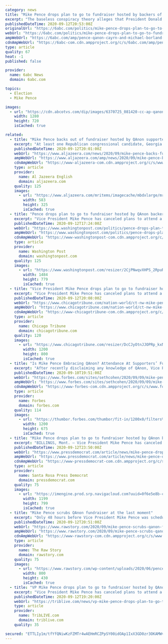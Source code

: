 ```yaml
---
category: news
title: "Mike Pence drops plan to go to fundraiser hosted by backers of QAnon conspiracy theory"
excerpt: "The baseless conspiracy theory alleges that President Donald Trump is battling an entrenched bureaucracy and sex trafficking ring run by pedophiles."
publishedDateTime: 2020-09-12T20:53:00Z
originalUrl: "https://6abc.com/politics/mike-pence-drops-plan-to-go-to-fundraiser-hosted-by-qanon-backers/6420307/"
webUrl: "https://6abc.com/politics/mike-pence-drops-plan-to-go-to-fundraiser-hosted-by-qanon-backers/6420307/"
ampWebUrl: "https://6abc.com/amp/pence-qanon-cayrn-and-michael-borland-bozeman/6420307/"
cdnAmpWebUrl: "https://6abc-com.cdn.ampproject.org/c/s/6abc.com/amp/pence-qanon-cayrn-and-michael-borland-bozeman/6420307/"
type: article
quality: 67
heat: -1
published: false

provider:
  name: 6abc News
  domain: 6abc.com

topics:
  - Election
  - Mike Pence

images:
  - url: "https://cdn.abcotvs.com/dip/images/6370725_081420-cc-ap-qanon-img.jpg"
    width: 1280
    height: 720
    isCached: true

related:
  - title: "Mike Pence backs out of fundraiser hosted by QAnon supporters"
    excerpt: "At least one Republican congressional candidate, Georgia's Marjorie Taylor Greene, supports the QAnon conspiracy theory."
    publishedDateTime: 2020-09-12T20:01:00Z
    webUrl: "https://www.aljazeera.com/news/2020/09/mike-pence-backs-fundraiser-hosted-qanon-supporters-200912171621142.html"
    ampWebUrl: "https://www.aljazeera.com/amp/news/2020/09/mike-pence-backs-fundraiser-hosted-qanon-supporters-200912171621142.html"
    cdnAmpWebUrl: "https://www-aljazeera-com.cdn.ampproject.org/c/s/www.aljazeera.com/amp/news/2020/09/mike-pence-backs-fundraiser-hosted-qanon-supporters-200912171621142.html"
    type: article
    provider:
      name: Al Jazeera English
      domain: aljazeera.com
    quality: 125
    images:
      - url: "https://www.aljazeera.com/mritems/imagecache/mbdxlarge/mritems/Images/2020/9/12/c444ddc01a5345fd89f2ea24d008e048_18.jpg"
        width: 583
        height: 325
        isCached: true
  - title: "Pence drops plan to go to fundraiser hosted by QAnon backers"
    excerpt: "Vice President Mike Pence has canceled plans to attend a Montana fundraiser for the Trump campaign following revelations that the event’s hosts have expressed support for the QAnon conspiracy theory"
    publishedDateTime: 2020-09-12T17:24:00Z
    webUrl: "https://www.washingtonpost.com/politics/pence-drops-plan-to-go-to-fundraiser-hosted-by-qanon-backers/2020/09/12/6acaeb20-f514-11ea-8025-5d3489768ac8_story.html"
    ampWebUrl: "https://www.washingtonpost.com/politics/pence-drops-plan-to-go-to-fundraiser-hosted-by-qanon-backers/2020/09/12/6acaeb20-f514-11ea-8025-5d3489768ac8_story.html?outputType=amp"
    cdnAmpWebUrl: "https://www-washingtonpost-com.cdn.ampproject.org/c/s/www.washingtonpost.com/politics/pence-drops-plan-to-go-to-fundraiser-hosted-by-qanon-backers/2020/09/12/6acaeb20-f514-11ea-8025-5d3489768ac8_story.html?outputType=amp"
    type: article
    provider:
      name: Washington Post
      domain: washingtonpost.com
    quality: 125
    images:
      - url: "https://www.washingtonpost.com/resizer/2CjPNwqvXHPS_2RpuRTKY-p3eVo=/1484x0/www.washingtonpost.com/pb/resources/img/twp-social-share.png"
        width: 1484
        height: 779
        isCached: true
  - title: "Vice President Mike Pence drops plan to go to fundraiser hosted by QAnon backers"
    excerpt: "Vice President Mike Pence has canceled plans to attend a Trump campaign fundraiser in Montana following revelations that the event's hosts had expressed support for a conspiracy theory."
    publishedDateTime: 2020-09-12T20:08:00Z
    webUrl: "https://www.chicagotribune.com/nation-world/ct-nw-mike-pence-qanon-20200912-loxwfgyg6fckzj3y3euxwudsmi-story.html"
    ampWebUrl: "https://www.chicagotribune.com/nation-world/ct-nw-mike-pence-qanon-20200912-loxwfgyg6fckzj3y3euxwudsmi-story.html?outputType=amp"
    cdnAmpWebUrl: "https://www-chicagotribune-com.cdn.ampproject.org/c/s/www.chicagotribune.com/nation-world/ct-nw-mike-pence-qanon-20200912-loxwfgyg6fckzj3y3euxwudsmi-story.html?outputType=amp"
    type: article
    provider:
      name: Chicago Tribune
      domain: chicagotribune.com
    quality: 120
    images:
      - url: "https://www.chicagotribune.com/resizer/DcCJyOtnJJOPRp_kxNJXnJ5H3SQ=/1200x0/top/cloudfront-us-east-1.images.arcpublishing.com/tronc/5257ACCEPZFSLKP5LZPOU2O22Y.jpg"
        width: 1200
        height: 800
        isCached: true
  - title: "Is Mike Pence Embracing QAnon? Attendance At Supporters’ Fundraiser Poses Troubling Questions"
    excerpt: "After recently disclaiming any knowledge of QAnon, Vice President Pence now seemingly has no issue embracing proponents of the unfounded conspiracy theory. The question is why?"
    publishedDateTime: 2020-09-10T19:51:00Z
    webUrl: "https://www.forbes.com/sites/sethcohen/2020/09/09/mike-pences-expected-attendance-at-fundraiser-by-qanon-supporters-poses-troubling-questions/"
    ampWebUrl: "https://www.forbes.com/sites/sethcohen/2020/09/09/mike-pences-expected-attendance-at-fundraiser-by-qanon-supporters-poses-troubling-questions/amp/"
    cdnAmpWebUrl: "https://www-forbes-com.cdn.ampproject.org/c/s/www.forbes.com/sites/sethcohen/2020/09/09/mike-pences-expected-attendance-at-fundraiser-by-qanon-supporters-poses-troubling-questions/amp/"
    type: article
    provider:
      name: Forbes
      domain: forbes.com
    quality: 114
    images:
      - url: "https://thumbor.forbes.com/thumbor/fit-in/1200x0/filters%3Aformat%28jpg%29/https%3A%2F%2Fspecials-images.forbesimg.com%2Fimageserve%2F5f598025bc8af77a991a32ac%2F0x0.jpg%3FcropX1%3D0%26cropX2%3D3000%26cropY1%3D152%26cropY2%3D1839"
        width: 1200
        height: 675
        isCached: true
  - title: "Mike Pence drops plan to go to fundraiser hosted by QAnon backers"
    excerpt: "BILLINGS, Mont. — Vice President Mike Pence has canceled plans to attend a Trump campaign fundraiser in Montana following revelations that the event's hosts had expressed support for the QAnon conspiracy theory. President Donald Trump's reelection ..."
    publishedDateTime: 2020-09-12T23:50:00Z
    webUrl: "https://www.pressdemocrat.com/article/news/mike-pence-drops-plan-to-go-to-fundraiser-hosted-by-qanon-backers/"
    ampWebUrl: "https://www.pressdemocrat.com/article/news/mike-pence-drops-plan-to-go-to-fundraiser-hosted-by-qanon-backers/amp/"
    cdnAmpWebUrl: "https://www-pressdemocrat-com.cdn.ampproject.org/c/s/www.pressdemocrat.com/article/news/mike-pence-drops-plan-to-go-to-fundraiser-hosted-by-qanon-backers/amp/"
    type: article
    provider:
      name: Santa Rosa Press Democrat
      domain: pressdemocrat.com
    quality: 75
    images:
      - url: "https://imengine.prod.srp.navigacloud.com?uuid=0f6e5e8b-cd8b-5257-9248-5f1df4ffa618&type=primary&q=72&width=1200"
        width: 1199
        height: 799
        isCached: true
  - title: "Mike Pence scrubs QAnon fundraiser at the last moment"
    excerpt: "Only 48 hours before Vice President Mike Pence was scheduled to travel to Montana for a fundraiser, the event has been called off. “Vice President Mike Pence has canceled plans to attend a Trump campaign fundraiser in Montana following revelations that the event’s hosts had expressed support for the QAnon conspiracy theory,"
    publishedDateTime: 2020-09-12T20:51:00Z
    webUrl: "https://www.rawstory.com/2020/09/mike-pence-scrubs-qanon-fundraiser-at-the-last-moment/"
    ampWebUrl: "https://www.rawstory.com/2020/09/mike-pence-scrubs-qanon-fundraiser-at-the-last-moment/amp/"
    cdnAmpWebUrl: "https://www-rawstory-com.cdn.ampproject.org/c/s/www.rawstory.com/2020/09/mike-pence-scrubs-qanon-fundraiser-at-the-last-moment/amp/"
    type: article
    provider:
      name: The Raw Story
      domain: rawstory.com
    quality: 75
    images:
      - url: "https://www.rawstory.com/wp-content/uploads/2020/06/pence.jpeg"
        width: 800
        height: 430
        isCached: true
  - title: "VP Mike Pence drops plan to go to fundraiser hosted by QAnon backers"
    excerpt: "Vice President Mike Pence has canceled plans to attend a Trump campaign fundraiser in Montana following revelations that the event’s hosts had expressed support for the QAnon conspiracy theory. President Donald Trump’s reelection campaign told The Associated Press on Saturday that Pence’s schedule had been changed,"
    publishedDateTime: 2020-09-12T19:20:00Z
    webUrl: "https://triblive.com/news/vp-mike-pence-drops-plan-to-go-to-fundraiser-hosted-by-qanon-backers/"
    type: article
    provider:
      name: TribLIVE.com
      domain: triblive.com
    quality: 35

secured: "ETTLIy1m/tfYfQNiwKzFZMTr4wAEHmRCZPpSY00idOAp1IxX3GD0zr3OKAMWvT3cOjb5vQiHMt8P22lc3oB253/AFpc4bFUwoQQFdfj/6XfzPrSYOrcq//2ntaMm39plBxNfIvOeq+jZzf0Wwuw/DstcvPRsvIEsD9aNKO4qyHMARU5syHN/i4hG2I0XsI5rI6RxxD71fMcnfWy3IQsrCGGm39geJwCuj6LHnCoX8w2zzl9DbPMG3yDoPP7j1zrEiz4LZffJSUeExHqkOyw/K0eouiJtgCrLN/3EANFeJuPPiFYENpZ2JE9CTyHjynqBdTZAdEiOMkRG/aBbz5Ql5bLvqKobnPQ23PaURYoO6p4=;04Tt1rhougZgXbY8PZcYrQ=="
---
```


